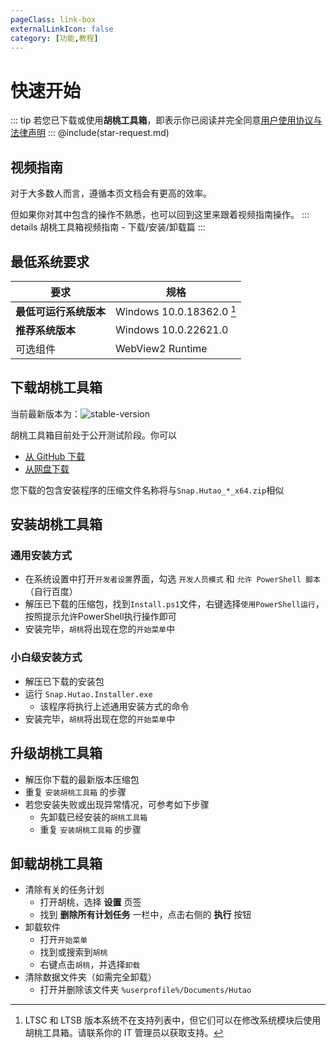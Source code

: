 ```yaml
---
pageClass: link-box
externalLinkIcon: false
category: [功能,教程]
---
```

# 快速开始
   
::: tip
若您已下载或使用**胡桃工具箱**，即表示你已阅读并完全同意[用户使用协议与法律声明](/statements/tos.md)
:::
@include(star-request.md)

## 视频指南
对于大多数人而言，遵循本页文档会有更高的效率。

但如果你对其中包含的操作不熟悉，也可以回到这里来跟着视频指南操作。
::: details 胡桃工具箱视频指南 - 下载/安装/卸载篇
<BiliBili bvid="BV1Rs4y1x7ws" />
:::
   
## 最低系统要求
|要求|规格|
|-|-|
|**最低可运行系统版本**|Windows 10.0.18362.0 [^first]|
|**推荐系统版本**|Windows 10.0.22621.0|
|可选组件|WebView2 Runtime|


## 下载胡桃工具箱

当前最新版本为：![stable-version](https://img.shields.io/github/v/release/DGP-Studio/Snap.Hutao?label=Snap.Hutao.Stable&style=flat-square)

胡桃工具箱目前处于公开测试阶段。你可以
- [从 GitHub 下载 ](https://github.com/DGP-Studio/Snap.Hutao/releases/)
- [从网盘下载](https://d.hut.ao/)

您下载的包含安装程序的压缩文件名称将与`Snap.Hutao_*_x64.zip`相似

## 安装胡桃工具箱  
  
### 通用安装方式
- 在系统设置中打开`开发者设置`界面，勾选 `开发人员模式` 和 `允许 PowerShell 脚本` （自行百度）
- 解压已下载的压缩包，找到`Install.ps1`文件，右键选择`使用PowerShell运行`，按照提示允许PowerShell执行操作即可
- 安装完毕，`胡桃`将出现在您的`开始菜单`中

### 小白级安装方式
- 解压已下载的安装包
- 运行 `Snap.Hutao.Installer.exe`
  - 该程序将执行上述通用安装方式的命令
- 安装完毕，`胡桃`将出现在您的`开始菜单`中

## 升级胡桃工具箱  
   
- 解压你下载的最新版本压缩包
- 重复 `安装胡桃工具箱` 的步骤
- 若您安装失败或出现异常情况，可参考如下步骤
   - 先卸载已经安装的`胡桃工具箱`
   - 重复 `安装胡桃工具箱` 的步骤

## 卸载胡桃工具箱

- 清除有关的任务计划
   - 打开胡桃，选择 **设置** 页签
   - 找到 **删除所有计划任务** 一栏中，点击右侧的 **执行** 按钮
- 卸载软件
   - 打开`开始菜单`
   - 找到或搜索到`胡桃`
   - 右键点击`胡桃`，并选择`卸载`
- 清除数据文件夹（如需完全卸载）
   - 打开并删除该文件夹 `%userprofile%/Documents/Hutao`

[^first]: LTSC 和 LTSB 版本系统不在支持列表中，但它们可以在修改系统模块后使用胡桃工具箱。请联系你的 IT 管理员以获取支持。